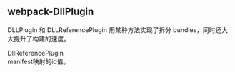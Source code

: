 ## webpack-DllPlugin

DLLPlugin 和 DLLReferencePlugin 用某种方法实现了拆分 bundles，同时还大大提升了构建的速度。  

 
DllReferencePlugin  
	manifest映射的id值。
